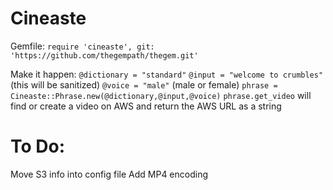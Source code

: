 # Cineaste

Gemfile: 
`require 'cineaste', git: 'https://github.com/thegempath/thegem.git'`

Make it happen:
`@dictionary = "standard"` 
`@input = "welcome to crumbles"` (this will be sanitized)
`@voice = "male"` (male or female)
`phrase = Cineaste::Phrase.new(@dictionary,@input,@voice)`
`phrase.get_video` will find or create a video on AWS and return the AWS URL as a string

# To Do:
Move S3 info into config file
Add MP4 encoding

